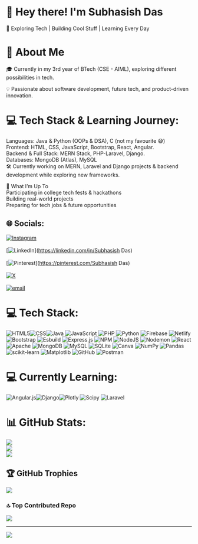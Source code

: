 # 👋 Hey there! I'm Subhasish Das </br>

🚀 Exploring Tech | Building Cool Stuff | Learning Every Day </br>

# 🌱 About Me </br>

🎓 Currently in my 3rd year of BTech (CSE - AIML), exploring different possibilities in tech. </br>

💡 Passionate about software development, future tech, and product-driven innovation. </br>

# 💻 Tech Stack & Learning Journey: </br>
Languages: Java & Python (OOPs & DSA), C (not my favourite 😅) </br>
Frontend: HTML, CSS, JavaScript, Bootstrap, React, Angular. </br>
Backend & Full Stack: MERN Stack, PHP-Laravel, Django. </br>
Databases: MongoDB (Atlas), MySQL </br>
🛠 Currently working on MERN, Laravel and Django projects & backend development while exploring new frameworks. </br>

🎯 What I’m Up To </br>
Participating in college tech fests & hackathons </br>
Building real-world projects </br>
Preparing for tech jobs & future opportunities </br>

## 🌐 Socials:
[![Instagram](https://img.shields.io/badge/Instagram-%23E4405F.svg?logo=Instagram&logoColor=white)](https://instagram.com/subhasishdas224) </br></br> [![LinkedIn](https://img.shields.io/badge/LinkedIn-%230077B5.svg?logo=linkedin&logoColor=white)](https://linkedin.com/in/Subhasish Das) </br></br> [![Pinterest](https://img.shields.io/badge/Pinterest-%23E60023.svg?logo=Pinterest&logoColor=white)](https://pinterest.com/Subhasish Das)  </br></br> [![X](https://img.shields.io/badge/X-black.svg?logo=X&logoColor=white)](https://x.com/@SubhasishDas21) </br></br> [![email](https://img.shields.io/badge/Email-D14836?logo=gmail&logoColor=white)](mailto:subhasish16das@gmail.com) 

# 💻 Tech Stack:
![HTML5](https://img.shields.io/badge/html5-%23E34F26.svg?style=for-the-badge&logo=html5&logoColor=white)<img src="https://img.shields.io/badge/css-%231572B6.svg?style=for-the-badge&logo=css3&logoColor=white" alt="CSS">![Java](https://img.shields.io/badge/java-%23ED8B00.svg?style=for-the-badge&logo=openjdk&logoColor=white) ![JavaScript](https://img.shields.io/badge/javascript-%23323330.svg?style=for-the-badge&logo=javascript&logoColor=%23F7DF1E) ![PHP](https://img.shields.io/badge/php-%23777BB4.svg?style=for-the-badge&logo=php&logoColor=white) ![Python](https://img.shields.io/badge/python-3670A0?style=for-the-badge&logo=python&logoColor=ffdd54) ![Firebase](https://img.shields.io/badge/firebase-%23039BE5.svg?style=for-the-badge&logo=firebase) ![Netlify](https://img.shields.io/badge/netlify-%23000000.svg?style=for-the-badge&logo=netlify&logoColor=#00C7B7) ![Bootstrap](https://img.shields.io/badge/bootstrap-%238511FA.svg?style=for-the-badge&logo=bootstrap&logoColor=white) ![Esbuild](https://img.shields.io/badge/esbuild-%23FFCF00.svg?style=for-the-badge&logo=esbuild&logoColor=black) ![Express.js](https://img.shields.io/badge/express.js-%23404d59.svg?style=for-the-badge&logo=express&logoColor=%2361DAFB)   ![NPM](https://img.shields.io/badge/NPM-%23CB3837.svg?style=for-the-badge&logo=npm&logoColor=white) ![NodeJS](https://img.shields.io/badge/node.js-6DA55F?style=for-the-badge&logo=node.js&logoColor=white) ![Nodemon](https://img.shields.io/badge/NODEMON-%23323330.svg?style=for-the-badge&logo=nodemon&logoColor=%BBDEAD) ![React](https://img.shields.io/badge/react-%2320232a.svg?style=for-the-badge&logo=react&logoColor=%2361DAFB) ![Apache](https://img.shields.io/badge/apache-%23D42029.svg?style=for-the-badge&logo=apache&logoColor=white) ![MongoDB](https://img.shields.io/badge/MongoDB-%234ea94b.svg?style=for-the-badge&logo=mongodb&logoColor=white) ![MySQL](https://img.shields.io/badge/mysql-4479A1.svg?style=for-the-badge&logo=mysql&logoColor=white) ![SQLite](https://img.shields.io/badge/sqlite-%2307405e.svg?style=for-the-badge&logo=sqlite&logoColor=white) ![Canva](https://img.shields.io/badge/Canva-%2300C4CC.svg?style=for-the-badge&logo=Canva&logoColor=white) ![NumPy](https://img.shields.io/badge/numpy-%23013243.svg?style=for-the-badge&logo=numpy&logoColor=white) ![Pandas](https://img.shields.io/badge/pandas-%23150458.svg?style=for-the-badge&logo=pandas&logoColor=white) ![scikit-learn](https://img.shields.io/badge/scikit--learn-%23F7931E.svg?style=for-the-badge&logo=scikit-learn&logoColor=white) ![Matplotlib](https://img.shields.io/badge/Matplotlib-%23ffffff.svg?style=for-the-badge&logo=Matplotlib&logoColor=black) ![GitHub](https://img.shields.io/badge/github-%23121011.svg?style=for-the-badge&logo=github&logoColor=white) ![Postman](https://img.shields.io/badge/Postman-FF6C37?style=for-the-badge&logo=postman&logoColor=white)
# 💻 Currently Learning:
![Angular.js](https://img.shields.io/badge/angular.js-%23E23237.svg?style=for-the-badge&logo=angularjs&logoColor=white)![Django](https://img.shields.io/badge/django-%23092E20.svg?style=for-the-badge&logo=django&logoColor=white)![Plotly](https://img.shields.io/badge/Plotly-%233F4F75.svg?style=for-the-badge&logo=plotly&logoColor=white) ![Scipy](https://img.shields.io/badge/SciPy-%230C55A5.svg?style=for-the-badge&logo=scipy&logoColor=%white) ![Laravel](https://img.shields.io/badge/laravel-%23FF2D20.svg?style=for-the-badge&logo=laravel&logoColor=white)
# 📊 GitHub Stats:
![](https://github-readme-stats.vercel.app/api?username=Subhasish18&theme=midnight-purple&hide_border=false&include_all_commits=true&count_private=true)<br/>
![](https://nirzak-streak-stats.vercel.app/?user=Subhasish18&theme=midnight-purple&hide_border=false)<br/>
![](https://github-readme-stats.vercel.app/api/top-langs/?username=Subhasish18&theme=midnight-purple&hide_border=false&include_all_commits=true&count_private=true&layout=compact)

## 🏆 GitHub Trophies
![](https://github-profile-trophy.vercel.app/?username=Subhasish18&theme=darcula&no-frame=false&no-bg=true&margin-w=4)

### 🔝 Top Contributed Repo
![](https://github-contributor-stats.vercel.app/api?username=Subhasish18&limit=5&theme=dark&combine_all_yearly_contributions=true)

---
[![](https://visitcount.itsvg.in/api?id=Subhasish18&icon=0&color=0)](https://visitcount.itsvg.in)
